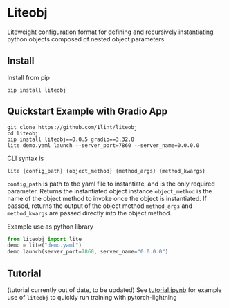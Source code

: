# Liteobj

Liteweight configuration format for defining and recursively instantiating python objects composed of nested object parameters

## Install

Install from pip
```
pip install liteobj
```

## Quickstart Example with Gradio App
```
git clone https://github.com/1lint/liteobj
cd liteobj
pip install liteobj==0.0.5 gradio==3.32.0
lite demo.yaml launch --server_port=7860 --server_name=0.0.0.0
```
CLI syntax is 
```
lite {config_path} {object_method} {method_args} {method_kwargs}
```

`config_path` is path to the yaml file to instantiate, and is the only required parameter. Returns the instantiated object instance
`object_method` is the name of the object method to invoke once the object is instantiated. If passed, returns the output of the object method
`method_args` and `method_kwargs` are passed directly into the object method. 

Example use as python library 
```python
from liteobj import lite
demo = lite("demo.yaml")
demo.launch(server_port=7860, server_name="0.0.0.0")
```


## Tutorial
(tutorial currently out of date, to be updated)
See [tutorial.ipynb](https://github.com/1lint/liteobj/blob/master/tutorial.ipynb) for example use of `liteobj` to quickly run training with pytorch-lightning








